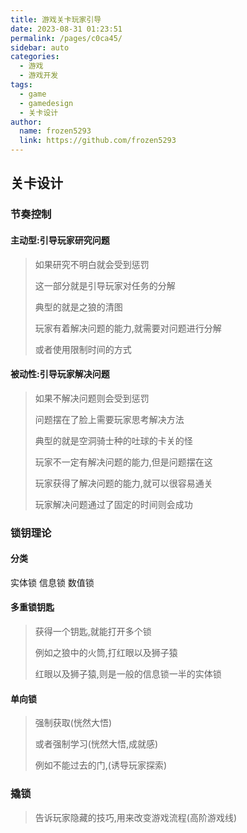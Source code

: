 ```yaml
---
title: 游戏关卡玩家引导
date: 2023-08-31 01:23:51
permalink: /pages/c0ca45/
sidebar: auto
categories:
  - 游戏
  - 游戏开发
tags:
  - game
  - gamedesign
  - 关卡设计
author: 
  name: frozen5293
  link: https://github.com/frozen5293
---
```


## 关卡设计

### 节奏控制
#### 主动型:引导玩家研究问题
> 如果研究不明白就会受到惩罚
> 
> 这一部分就是引导玩家对任务的分解
>
> 典型的就是之狼的清图
>
> 玩家有着解决问题的能力,就需要对问题进行分解
>
> 或者使用限制时间的方式
> 
#### 被动性:引导玩家解决问题
> 如果不解决问题则会受到惩罚
>
> 问题摆在了脸上需要玩家思考解决方法
>
> 典型的就是空洞骑士种的吐球的卡关的怪
>
> 玩家不一定有解决问题的能力,但是问题摆在这
>
> 玩家获得了解决问题的能力,就可以很容易通关
>
> 玩家解决问题通过了固定的时间则会成功

### 锁钥理论
#### 分类
实体锁 信息锁 数值锁

#### 多重锁钥匙
> 获得一个钥匙,就能打开多个锁
> 
> 例如之狼中的火筒,打红眼以及狮子猿
> 
> 红眼以及狮子猿,则是一般的信息锁一半的实体锁
> 

#### 单向锁
> 强制获取(恍然大悟)
> 
> 或者强制学习(恍然大悟,成就感)
> 
> 例如不能过去的门,(诱导玩家探索)
> 


### 撬锁
> 告诉玩家隐藏的技巧,用来改变游戏流程(高阶游戏线)